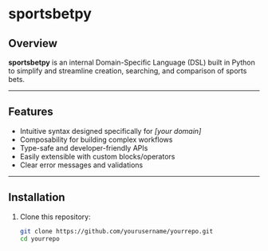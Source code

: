 # sportsbetpy

## Overview

**sportsbetpy** is an internal Domain-Specific Language (DSL) built in Python to simplify and streamline creation, searching, and comparison of sports bets. 

---

## Features

- Intuitive syntax designed specifically for _[your domain]_
- Composability for building complex workflows
- Type-safe and developer-friendly APIs
- Easily extensible with custom blocks/operators
- Clear error messages and validations

---

## Installation

1. Clone this repository:
   ```bash
   git clone https://github.com/yourusername/yourrepo.git
   cd yourrepo
